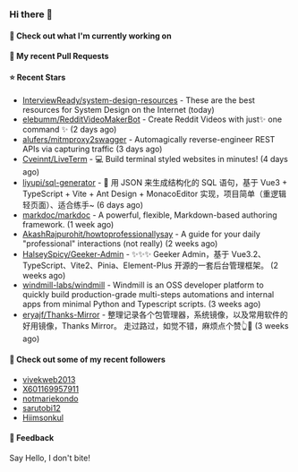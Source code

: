 ### Hi there 👋

#### 👷 Check out what I'm currently working on

#### 🔨 My recent Pull Requests


#### ⭐ Recent Stars

- [InterviewReady/system-design-resources](https://github.com/InterviewReady/system-design-resources) - These are the best resources for System Design on the Internet (today)
- [elebumm/RedditVideoMakerBot](https://github.com/elebumm/RedditVideoMakerBot) - Create Reddit Videos with just✨ one command ✨ (2 days ago)
- [alufers/mitmproxy2swagger](https://github.com/alufers/mitmproxy2swagger) - Automagically reverse-engineer REST APIs via capturing traffic (3 days ago)
- [Cveinnt/LiveTerm](https://github.com/Cveinnt/LiveTerm) - 💻 Build terminal styled websites in minutes! (4 days ago)
- [liyupi/sql-generator](https://github.com/liyupi/sql-generator) - 🔨 用 JSON 来生成结构化的 SQL 语句，基于 Vue3 &#43; TypeScript &#43; Vite &#43; Ant Design &#43; MonacoEditor 实现，项目简单（重逻辑轻页面）、适合练手~ (6 days ago)
- [markdoc/markdoc](https://github.com/markdoc/markdoc) - A powerful, flexible, Markdown-based authoring framework. (1 week ago)
- [AkashRajpurohit/howtoprofessionallysay](https://github.com/AkashRajpurohit/howtoprofessionallysay) - A guide for your daily &#34;professional&#34; interactions (not really) (2 weeks ago)
- [HalseySpicy/Geeker-Admin](https://github.com/HalseySpicy/Geeker-Admin) - ✨✨✨ Geeker Admin，基于 Vue3.2、TypeScript、Vite2、Pinia、Element-Plus 开源的一套后台管理框架。 (2 weeks ago)
- [windmill-labs/windmill](https://github.com/windmill-labs/windmill) - Windmill is an OSS developer platform to quickly build production-grade multi-steps automations and internal apps from minimal Python and Typescript scripts. (3 weeks ago)
- [eryajf/Thanks-Mirror](https://github.com/eryajf/Thanks-Mirror) - 整理记录各个包管理器，系统镜像，以及常用软件的好用镜像，Thanks Mirror。     走过路过，如觉不错，麻烦点个赞👆🌟 (3 weeks ago)

#### 👯 Check out some of my recent followers

- [vivekweb2013](https://github.com/vivekweb2013)
- [X601169957911](https://github.com/X601169957911)
- [notmariekondo](https://github.com/notmariekondo)
- [sarutobi12](https://github.com/sarutobi12)
- [Hiimsonkul](https://github.com/Hiimsonkul)

#### 💬 Feedback

Say Hello, I don't bite!